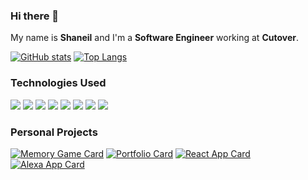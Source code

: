 ### Hi there 👋

My name is **Shaneil** and I'm a **Software Engineer** working at **Cutover**. 

[![GitHub stats](https://github-readme-stats.vercel.app/api?username=shclarke007&hide=contribs&count_private=true&show_icons=true&theme=dracula)](https://github.com/shclarke007/github-readme-stats)
[![Top Langs](https://github-readme-stats.vercel.app/api/top-langs/?username=shclarke007&layout=compact)](https://github.com/shclarke007/github-readme-stats) 

### Technologies Used  
![](https://img.shields.io/badge/OS-OSX-blue) 
![](https://img.shields.io/badge/Tools-Ruby_on_Rails-red)
![](https://img.shields.io/badge/Tools-React-gold)
![](https://img.shields.io/badge/Tools-Angular-gold)
![](https://img.shields.io/badge/Tools-Vue-green)
![](https://img.shields.io/badge/Tools-RSpec-orange)
![](https://img.shields.io/badge/Tools-Cypress-orange)
![](https://img.shields.io/badge/Tools-AWS-blueviolet)  

 

### Personal Projects
[![Memory Game Card](https://github-readme-stats.vercel.app/api/pin/?username=shclarke007&repo=memory-game-js)](https://github.com/shclarke007/github-readme-stats)
[![Portfolio Card](https://github-readme-stats.vercel.app/api/pin/?username=shclarke007&repo=clarkesh)](https://github.com/shclarke007/github-readme-stats)
[![React App Card](https://github-readme-stats.vercel.app/api/pin/?username=shclarke007&repo=ravenous-react-app)](https://github.com/shclarke007/github-readme-stats)
[![Alexa App Card](https://github-readme-stats.vercel.app/api/pin/?username=shclarke007&repo=alexa_node_js_quiz)](https://github.com/shclarke007/github-readme-stats)



<!--
**shclarke007/shclarke007** is a ✨ _special_ ✨ repository because its `README.md` (this file) appears on your GitHub profile.

Here are some ideas to get you started:

- 🔭 I’m currently working on ...
- 🌱 I’m currently learning ...
- 👯 I’m looking to collaborate on ...
- 🤔 I’m looking for help with ...
- 💬 Ask me about ...
- 📫 How to reach me: ...
- 😄 Pronouns: ...
- ⚡ Fun fact: ...
-->
